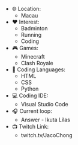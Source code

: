 - :globe_with_meridians: Location:
	- Macau
- :heart: Interest:
	- Badminton
	- Running
	- Coding
- :video_game: Games:
	- Minecraft
	- Clash Royale
- :speech_balloon: Coding Languages:
	- HTML
	- CSS
	- Python
- :computer: Coding IDE:
	- Visual Studio Code
- :headphones: Current loop:
	- Answer - Ikuta Lilas
- :tv: Twitch Link:
	- twitch.tv/JacoChong
